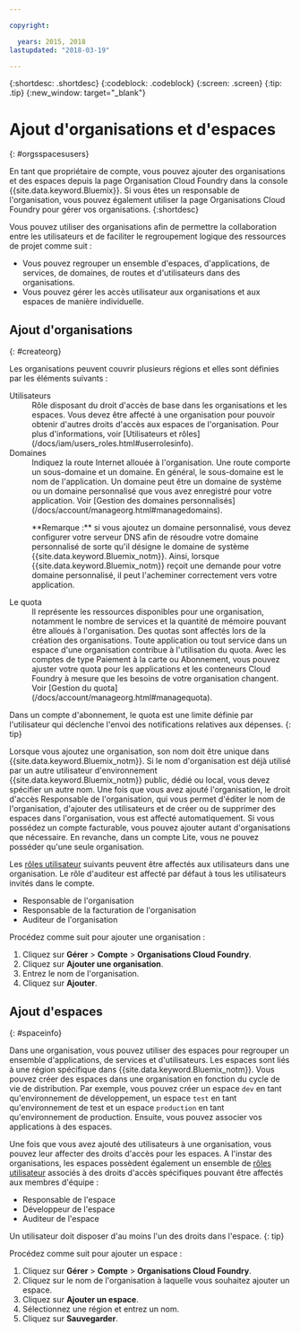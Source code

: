 ```yaml
---

copyright:

  years: 2015, 2018
lastupdated: "2018-03-19"

---
```


{:shortdesc: .shortdesc}
{:codeblock: .codeblock}
{:screen: .screen}
{:tip: .tip}
{:new_window: target="_blank"}

# Ajout d'organisations et d'espaces
{: #orgsspacesusers}

En tant que propriétaire de compte, vous pouvez ajouter des organisations et des espaces depuis la page Organisation Cloud Foundry dans la console {{site.data.keyword.Bluemix}}. Si vous êtes un responsable de l'organisation, vous pouvez également utiliser la page Organisations Cloud Foundry pour gérer vos organisations.
{:shortdesc}

Vous pouvez utiliser des organisations afin de permettre la collaboration entre les utilisateurs et de faciliter le regroupement logique des ressources de projet comme suit :

   * Vous pouvez regrouper un ensemble d'espaces, d'applications, de services, de domaines, de routes et d'utilisateurs dans des organisations. 
   * Vous pouvez gérer les accès utilisateur aux organisations et aux espaces de manière individuelle. 

## Ajout d'organisations
{: #createorg}

Les organisations peuvent couvrir plusieurs régions et elles sont définies par les éléments suivants :

<dl>
<dt>Utilisateurs</dt>
<dd>Rôle disposant du droit d'accès de base dans les organisations et les espaces. Vous devez être affecté à une organisation pour pouvoir obtenir d'autres droits d'accès aux espaces de l'organisation. Pour plus d'informations, voir [Utilisateurs et rôles](/docs/iam/users_roles.html#userrolesinfo). </dd>
<dt>Domaines</dt>
<dd>Indiquez la route Internet allouée à l'organisation. Une route comporte un sous-domaine et un domaine. En général, le sous-domaine est le nom de l'application. Un domaine peut être un domaine de système ou un domaine personnalisé que vous avez enregistré pour votre application. Voir [Gestion des domaines personnalisés](/docs/account/manageorg.html#managedomains).<br/>
<p>**Remarque :** si vous ajoutez un domaine personnalisé, vous devez configurer votre serveur DNS afin de résoudre votre domaine personnalisé de sorte qu'il désigne le domaine de système {{site.data.keyword.Bluemix_notm}}. Ainsi, lorsque {{site.data.keyword.Bluemix_notm}} reçoit une demande pour votre domaine personnalisé, il peut l'acheminer correctement vers votre application.</p></dd>
<dt>Le quota</dt>
<dd>Il représente les ressources disponibles pour une organisation, notamment le nombre de services et la quantité de mémoire pouvant être alloués à l'organisation. Des quotas sont affectés lors de la création des organisations. Toute application ou tout service dans un espace d'une organisation contribue à l'utilisation du quota. Avec les comptes de type Paiement à la carte ou Abonnement, vous pouvez ajuster votre quota pour les applications et les conteneurs Cloud Foundry à mesure que les besoins de votre organisation changent. Voir [Gestion du quota](/docs/account/manageorg.html#managequota).</dd>
</dl>

Dans un compte d'abonnement, le quota est une limite définie par l'utilisateur qui déclenche l'envoi des notifications relatives aux dépenses.
{: tip}

Lorsque vous ajoutez une organisation, son nom doit être unique dans {{site.data.keyword.Bluemix_notm}}. Si le nom d'organisation est déjà utilisé par un autre utilisateur d'environnement {{site.data.keyword.Bluemix_notm}} public, dédié ou local, vous devez spécifier un autre nom. Une fois que vous avez ajouté l'organisation, le droit d'accès  Responsable de l'organisation, qui vous permet d'éditer le nom de l'organisation, d'ajouter des utilisateurs et de créer ou de supprimer des espaces dans l'organisation, vous est affecté automatiquement. Si vous possédez un compte facturable, vous pouvez ajouter autant d'organisations que nécessaire. En revanche, dans un compte Lite, vous ne pouvez posséder qu'une seule organisation.  

Les [rôles utilisateur](/docs/iam/users_roles.html#userrolesinfo) suivants peuvent être affectés aux utilisateurs dans une organisation. Le rôle d'auditeur est affecté par défaut à tous les utilisateurs invités dans le compte.

   * Responsable de l'organisation
   * Responsable de la facturation de l'organisation
   * Auditeur de l'organisation

Procédez comme suit pour ajouter une organisation :

1. Cliquez sur **Gérer** &gt; **Compte** &gt; **Organisations Cloud Foundry**.
2. Cliquez sur **Ajouter une organisation**.
3. Entrez le nom de l'organisation. 
4. Cliquez sur **Ajouter**.

<!-- Add info on Manage infrastructure option under a space -->

## Ajout d'espaces
{: #spaceinfo}

Dans une organisation, vous pouvez utiliser des espaces pour regrouper un ensemble d'applications, de services et d'utilisateurs. Les espaces sont liés à une région spécifique dans {{site.data.keyword.Bluemix_notm}}. Vous pouvez créer des espaces dans une organisation en fonction du cycle de vie de distribution. Par exemple, vous pouvez créer un espace `dev` en tant qu'environnement de développement, un espace `test` en tant qu'environnement de test et un espace `production` en tant qu'environnement de production. Ensuite, vous pouvez associer vos applications à des espaces.

Une fois que vous avez ajouté des utilisateurs à une organisation, vous pouvez leur affecter des droits d'accès pour les espaces. A l'instar des organisations, les espaces possèdent également un ensemble de [rôles utilisateur](/docs/iam/users_roles.html#userrolesinfo) associés à des droits d'accès spécifiques pouvant être affectés aux membres d'équipe :

  * Responsable de l'espace
  * Développeur de l'espace
  * Auditeur de l'espace

Un utilisateur doit disposer d'au moins l'un des droits dans l'espace.
{: tip}

Procédez comme suit pour ajouter un espace :

1. Cliquez sur **Gérer** &gt; **Compte** &gt; **Organisations Cloud Foundry**.
2. Cliquez sur le nom de l'organisation à laquelle vous souhaitez ajouter un espace. 
4. Cliquez sur **Ajouter un espace**.
5. Sélectionnez une région et entrez un nom. 
6. Cliquez sur **Sauvegarder**.
